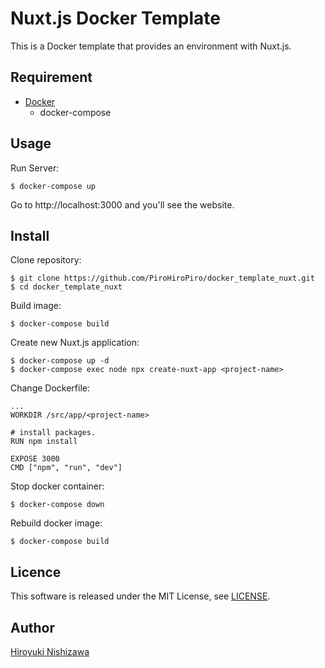 # Nuxt.js Docker Template

This is a Docker template that provides an environment with Nuxt.js.

## Requirement

- [Docker](https://www.docker.com/)
  - docker-compose

## Usage

Run Server:

```console
$ docker-compose up
```

Go to http://localhost:3000 and you'll see the website.

## Install

Clone repository:

```console
$ git clone https://github.com/PiroHiroPiro/docker_template_nuxt.git
$ cd docker_template_nuxt
```

Build image:

```console
$ docker-compose build
```

Create new Nuxt.js application:

```console
$ docker-compose up -d
$ docker-compose exec node npx create-nuxt-app <project-name>
```

Change Dockerfile:

```./docker/node/Dockerfile
...
WORKDIR /src/app/<project-name>

# install packages.
RUN npm install

EXPOSE 3000
CMD ["npm", "run", "dev"]
```

Stop docker container:

```console
$ docker-compose down
```

Rebuild docker image:

```console
$ docker-compose build
```

## Licence

This software is released under the MIT License, see [LICENSE](https://github.com/PiroHiroPiro/docker_template_nuxt/blob/master/LICENSE).

## Author

[Hiroyuki Nishizawa](https://github.com/PiroHiroPiro)
